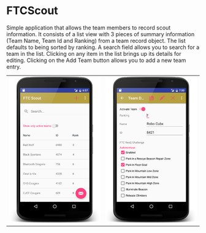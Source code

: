 # FTCScout
Simple application that allows the team members to record scout information. It consists of a list view with 3 pieces of summary information (Team Name, Team Id and Ranking) from a team record object. The list defaults to being sorted by ranking. A search field allows you to search for a team in the list. Clicking on any item in the list brings up its details for editing. Clicking on the Add Team button allows you to add a new team entry.

|         |       |
|----------|:-------------:|
|![alt text](https://github.com/jayhamilton/FTCScout/blob/master/site/device-2016-01-27-063549.png) |  ![alt text](https://github.com/jayhamilton/FTCScout/blob/master/site/device-2016-01-27-063743.png) | 




